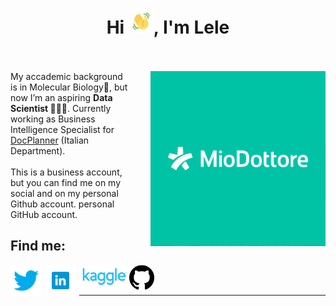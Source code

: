 <h1 align='center'>Hi <img src="img_n_gifs/Wave.gif" height='40px' width='40px'>, I'm Lele<br><br></h1>

<p>
<img src="img_n_gifs/MioDottore_logo.png" width=280px height=280px align='right' style="padding-left:30px;">
My accademic background is in Molecular Biology🧬, but now I’m an aspiring <b>Data Scientist 👨🏻‍💻</b>. Currently working as Business Intelligence Specialist for <a href="https://www.docplanner.com/">DocPlanner</a> (Italian Department).<br><br>
This is a business account, but you can find me on my social and on my personal Github account. <a hrfe="https://github.com/TheHextech">personal GitHub account</a>.</p>


## Find me:
[<img align='left' alt='twitter' width='50px' src="./img_n_gifs/twitter_icon.png" style="padding-right:5px;" />][twitter]
[<img align='left' alt='linkedin' width='50px' src="./img_n_gifs/linkedin_icon.png" style="padding-right:5px;" />][linkedin]
[<img align='left' alt='kaggle' width='80px' src="./img_n_gifs/kaggle_icon.png"/>][kaggle]
[<img align='left' alt='kaggle' width='40' src="./img_n_gifs/github_icon.png"/>][github]<br><br>

---


[twitter]: https://twitter.com/EmanueleImmesi
[linkedin]: https://www.linkedin.com/in/emanueleimmesi/
[kaggle]: https://www.kaggle.com/emanueleimmesi
[github]: https://github.com/TheHextech